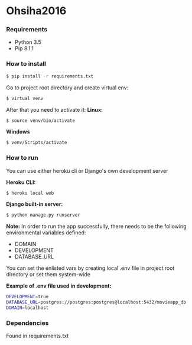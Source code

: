 # Ohsiha2016
### Requirements ###
* Python 3.5
* Pip 8.1.1

### How to install ###
```sh
$ pip install -r requirements.txt
```
Go to project root directory and create virtual env:
```sh
$ virtual venv
```
After that you need to activate it:
**Linux:**
```sh
$ source venv/bin/activate
```
**Windows**
```sh
$ venv/Scripts/activate
```
### How to run ###
You can use either heroku cli or Django's own development server

**Heroku CLI:**
```sh
$ heroku local web
```
**Django built-in server:**
```sh
$ python manage.py runserver
```
**Note:**
In order to run the app successfully, there needs to be the following environmental variables defined:
* DOMAIN
* DEVELOPMENT
* DATABASE_URL

You can set the enlisted vars by creating local .env file in project root directory or set them system-wide

**Example of .env file used in development:**
```sh
DEVELOPMENT=true
DATABASE_URL=postgres://postgres:postgres@localhost:5432/movieapp_db
DOMAIN=localhost
```

### Dependencies ###
Found in requirements.txt

